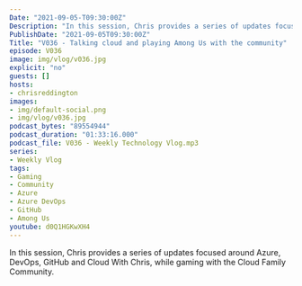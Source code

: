 ```yaml
---
Date: "2021-09-05-T09:30:00Z"
Description: "In this session, Chris provides a series of updates focused around Azure, DevOps, GitHub and Cloud With Chris, while gaming with the Cloud Family Community."
PublishDate: "2021-09-05T09:30:00Z"
Title: "V036 - Talking cloud and playing Among Us with the community"
episode: V036
image: img/vlog/v036.jpg
explicit: "no"
guests: []
hosts:
- chrisreddington
images:
- img/default-social.png
- img/vlog/v036.jpg
podcast_bytes: "89554944"
podcast_duration: "01:33:16.000"
podcast_file: V036 - Weekly Technology Vlog.mp3
series:
- Weekly Vlog
tags:
- Gaming
- Community
- Azure
- Azure DevOps
- GitHub
- Among Us
youtube: d0Q1HGKwXH4
---
```

In this session, Chris provides a series of updates focused around Azure, DevOps, GitHub and Cloud With Chris, while gaming with the Cloud Family Community.
